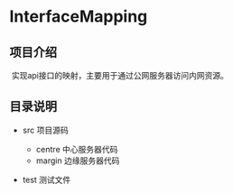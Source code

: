 # InterfaceMapping

## 项目介绍

​	实现api接口的映射，主要用于通过公网服务器访问内网资源。

## 目录说明

- src 项目源码
  - centre 中心服务器代码
  - margin 边缘服务器代码

- test 测试文件
